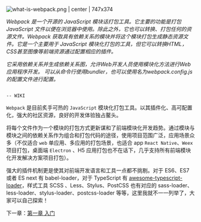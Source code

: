 ![what-is-webpack.png | center | 747x374](https://cdn.nlark.com/yuque/0/2018/png/114852/1538231421415-79be3f70-31b0-429e-9890-08db84e67950.png "")

*Webpack 是一个开源的 JavaScript 模块话打包工具。它主要的功能是打包 JavaScript 文件以便在浏览器中使用。除此之外，它也可以转换、打包任何的资源文件。Webpack 获取具有依赖关系的模块并将这个模块打包生成静态资源文件。它是一个主要用于 JavaScript 模块化打包的工具，但它可以转换HTML，CSS甚至图像等前端资源通过配置相应的插件。*

*它采用依赖关系并生成依赖关系图，允许Web开发人员使用模块化方法进行Web应用程序开发。 可以从命令行使用bundler，也可以使用名为webpack.config.js的配置文件进行配置。*

                                                                                                                           -- WIKI

`Webpack` 是目前炙手可热的 `JavaScript` 模块化打包工具。以其插件化、高可配置化，强大的社区资源，良好的开发体验独占鳌头。

将每个文件作为一个模块的打包方式更新谋和了前端模块化开发趋势。通过模块与模块之间的依赖关系作为组合和打包代码的途径，使用项目范围广泛，应用场景众多（不仅适合 `web` 单应用、多应用的打包场景，也适合 app `React Native`、`Weex` 项目打包，桌面端 `Electron` 、H5 应用打包也不在话下，几乎支持所有前端模块化开发解决方案项目打包）。

强大的插件机制更是使其对前端开发语言和工具一点都不挑剔。对于 ES6、ES7 或者 ES next 有 babel-loader，对于 TypeScript 有 [awesome-typescript-loader](https://github.com/s-panferov/awesome-typescript-loader)，样式工具 SCSS 、Less、Stylus、PostCSS 也有对应的 sass-loader、less-loader、stylus-loader、postcss-loader 等等，这里我就不一一列举了，大家可以自己探索！

下一章：[第一章 入门](/di-yi-zhang-ru-men-pei-zhi.md)
